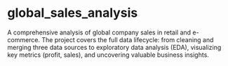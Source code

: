 # global_sales_analysis
A comprehensive analysis of global company sales in retail and e-commerce. The project covers the full data lifecycle: from cleaning and merging three data sources to exploratory data analysis (EDA), visualizing key metrics (profit, sales), and uncovering valuable business insights.
